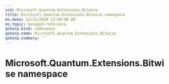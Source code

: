```yaml
---
uid: Microsoft.Quantum.Extensions.Bitwise
title: Microsoft.Quantum.Extensions.Bitwise namespace
ms.date: 12/15/2020 12:00:00 AM
ms.topic: managed-reference
qsharp.kind: namespace
qsharp.name: Microsoft.Quantum.Extensions.Bitwise
qsharp.summary: ''
---
```


# Microsoft.Quantum.Extensions.Bitwise namespace



